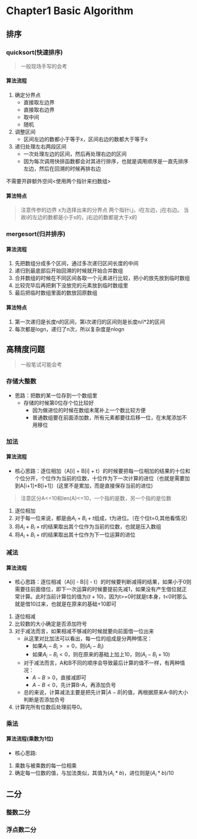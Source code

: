 # Chapter1 Basic Algorithm

## 排序
### quicksort(快速排序)
> 一般现场手写的会考
#### 算法流程
1. 确定分界点
   + 直接取左边界
   + 直接取右边界
   + 取中间
   + 随机
2. 调整区间
   + 区间左边的数都小于等于x，区间右边的数都大于等于x
3. 递归处理左右两段区间
   + 一次处理左边的区间，然后再处理右边的区间
   + 因为每次调用快排函数都会对其进行排序，也就是调用顺序是一直先排序左边，然后在回溯的时候再排右边

不需要开辟额外空间<使用两个指针来扫数组>

#### 算法特点
> 注意传参的边界
x为选择出来的分界点
两个指针i,j，i在左边，j在右边。
当故i的左边的数都是小于x的，j右边的数都是大于x的

### mergesort(归并排序)
#### 算法流程
1. 先把数组分成多个区间，通过多次递归区间长度的中间
2. 递归到最底部后开始回溯的时候就开始合并数组
3. 合并数组的时候在不同区间各取一个元素进行比较，把小的放先放到临时数组
4. 比较完毕后再把剩下没放完的元素放到临时数组里
5. 最后把临时数组里面的数放回原数组

#### 算法特点
1. 第一次递归是长度n的区间，第i次递归的区间则是长度n/i*2的区间
2. 每次都是logn，递归了n次，所以复杂度是nlogn

## 高精度问题
> 一般笔试可能会考
### 存储大整数
- 思路：把数的某一位存到一个数组里
   + 存储的时候第0位存个位比较好
      * 因为做进位的时候在数组末尾补上一个数比较方便
      * 普通数组要在前面添加数，所有元素都要往后移一位，在末尾添加不用移位
### 加法
#### 算法流程
- 核心思路：逐位相加（A[i] + B[i] + t）的时候要把每一位相加的结果的十位和个位分开，个位作为当前的位数，十位作为下一次计算的进位（也就是需要加到A[i+1]+B[i+1]）(这里不是累加，而是直接保存当前的进位)
> 注意区分A<=10和len(A)<=10，一个指的是数，另一个指的是位数
1. 逐位相加
2. 对于每一位来说，都是由$A_i+B_i+t$组成，t为进位。（在个位t=0,其他看情况）
3. 将$A_i+B_i+t$的结果取出其个位作为当前的位数，也就是压入数组
4. 将$A_i+B_i+t$的结果取出其十位作为下一位运算的进位

### 减法
#### 算法流程
- 核心思路：逐位相减（A[i] - B[i] - t）的时候要判断减得的结果，如果小于0则需要往前面借位，即下一次运算的时候要提前先减1，如果没有产生借位就正常计算。此时当前计算位的值为$(t+10)%10$，因为t>=0时就是t本身，t<0时那么就是借10过来，也就是在原来的基础+10即可

1. 逐位相减
2. 比较数的大小确定是否添加符号
3. 对于减法而言，如果相减不够减的时候就要向前面借一位出来
   * 从这里对比加法可以看出，每一位的组成是分两种情况：
      + 如果$A_i-B_i>=0$，则$(A_i-B_i)$
      + 如果$A_i-B_i<0$，则在原来的基础上加上10，则$(A_i-B_i+10)$
   * 对于减法而言，A和B不同的顺序会导致最后计算的值不一样，有两种情况：
      + $A-B>0$，直接减即可
      + $A-B<0$，先计算B-A，再添加负号
   * 总的来说，计算减法主要是把先计算$|A-B|$的值，再根据原来A-B的大小判断是否添加负号
4. 计算完所有位数后处理前导0。

### 乘法
#### 算法流程(乘数为1位)
- 核心思路:

1. 乘数与被乘数的每一位相乘
2. 确定每一位数的值，与加法类似，其值为$(A_i * b)%10$，进位则是$(A_i * b)/10$

## 二分

### 整数二分

### 浮点数二分

## 
